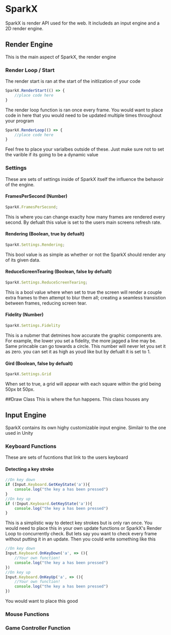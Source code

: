 # SparkX
SparkX is render API used for the web. It includeds an input engine and a 2D render engine.
## Render Engine
This is the main aspect of SparkX, the render engine
### Render Loop / Start
The render start is ran at the start of the initlization of your code
```JavaScript
SparkX.RenderStart(() => {
    //place code here
}
```
The render loop function is ran once every frame. You would want to place code in here that you would need to be updated multiple times throughout your program
```JavaScript
SparkX.RenderLoop(() => {
    //place code here
}
```
Feel free to place your varialbes outside of these. Just make sure not to set the varible if its going to be a dynamic value

### Settings
These are sets of settings inside of SparkX itself the influence the behavoir of the engine.
#### FramesPerSecond (Number)
```JavaScript
SparkX.FramesPerSecond;
```
This is where you can change exaclty how many frames are rendered every second. By defualt this value is set to the users main screens refresh rate.
#### Rendering (Boolean, true by defualt)
```JavaScript
SparkX.Settings.Rendering;
```
This bool value is as simple as whether or not the SparkX should render any of its given data.
#### ReduceScreenTearing (Boolean, false by defualt)
```JavaScript
SparkX.Settings.ReduceScreenTearing;
```
This is a bool value where when set to true the screen will render a couple extra frames to then attempt to blur them all; creating a seamless transistion between frames, reducing screen tear.
#### Fidelity (Number)
```JavaScript
SparkX.Settings.Fidelity
```
This is a nubmer that detmines how accurate the graphic components are. For example, the lower you set a fidelity, the more jagged a line may be. Same princable can go towards a circle. This number will never let you set it as zero. you can set it as high as youd like but by defualt it is set to 1.
#### Gird (Boolean, false by defualt)
```JavaScript
SparkX.Settings.Grid
```
When set to true, a grid will appear with each square within the grid being 50px bt 50px.

##Draw Class
This is where the fun happens. This class houses any 

## Input Engine
SparkX contains its own highy customizable input engine. Similair to the one used in Unity
### Keyboard Functions
These are sets of fucntions that link to the users keyboard
#### Detecting a key stroke
```JavaScript
//On key down
if (Input.Keyboard.GetKeyState('a')){
    console.log("the key a has been pressed")
}
//On key up
if (!Input.Keyboard.GetKeyState('a')){
    console.log("the key a has been pressed")
}
```
This is a simplistic way to detect key strokes but is only ran once. You would need to place this in your own update functions or SparkX's Render Loop to concurrently check. But lets say you want to check every frame without putting it in an update. Then you could write something like this
```JavaScript
//On key down
Input.Keyboard.OnKeyDown('a', => (){
    //Your own function!
    console.log("the key a has been pressed")
})
//On key up
Input.Keyboard.OnKeyUp('a', => (){
    //Your own function!
    console.log("the key a has been pressed")
})
```
You would want to place this good
### Mouse Functions
### Game Controller Function